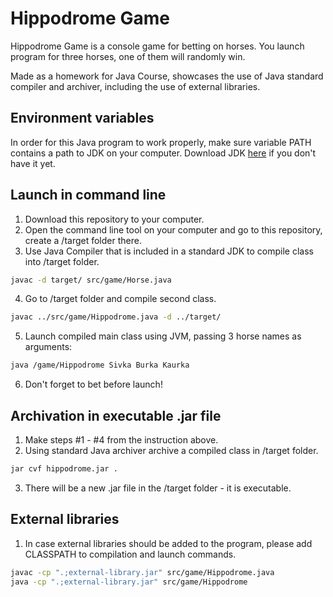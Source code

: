 # Hippodrome Game

Hippodrome Game is a console game for betting on horses. You launch program for three horses, one of them will randomly win.

Made as a homework for Java Course, showcases the use of Java standard compiler and archiver, including the use of external libraries.

## Environment variables
In order for this Java program to work properly, make sure variable PATH contains a path to JDK on your computer. Download JDK [here](https://www.oracle.com/java/technologies/downloads/) if you don't have it yet.

## Launch in command line

1. Download this repository to your computer.
2. Open the command line tool on your computer and go to this repository, create a /target folder there.
3. Use Java Compiler that is included in a standard JDK to compile class into /target folder.
```bash
javac -d target/ src/game/Horse.java
```
4. Go to /target folder and compile second class.
```bash
javac ../src/game/Hippodrome.java -d ../target/
```
5. Launch compiled main class using JVM, passing 3 horse names as arguments:
```bash
java /game/Hippodrome Sivka Burka Kaurka
```
6. Don't forget to bet before launch!

## Archivation in executable .jar file

1. Make steps #1 - #4 from the instruction above.
2. Using standard Java archiver archive a compiled class in /target folder.
```bash
jar cvf hippodrome.jar .
```
3. There will be a new .jar file in the /target folder - it is executable.

## External libraries

1. In case external libraries should be added to the program, please add CLASSPATH to compilation and launch commands.
```bash
javac -cp ".;external-library.jar" src/game/Hippodrome.java
java -cp ".;external-library.jar" src/game/Hippodrome
```